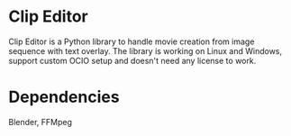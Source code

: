 # Clip Editor

Clip Editor is a Python library to handle movie creation from image sequence with text overlay.
The library is working on Linux and Windows, support custom OCIO setup and doesn't need any license to work.

# Dependencies

Blender, FFMpeg
